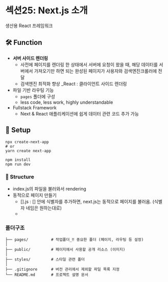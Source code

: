 # 섹션25: Next.js 소개
생산용 React 프레임워크

## 🛠️ Function
- **서버 사이드 렌더링**
  - 사전에 페이지를 렌더링 한 상태에서 서버에 요청이 왔을 때, 해당 데이터를 서버에서 가져오기만 하면 되는 완성된 페이지가 사용자와 검색엔진크롤러에 전달
  - 검색엔진 최적화 향상
  _React : 클라이언트 사이드 렌더링
- 파일 기반 라우팅 기능
  - `pages` 폴더에 구성
  - less code, less work, highly understandable
- Fullstack Framework
  - Next & React 애플리케이션에 쉽게 데이터 관련 코드 추가 가능

## 📱 Setup
```
npx create-next-app
# or
yarn create next-app

npm install
npm run dev
```

### 🚧 Structure
- index.js의 파일을 불러와서 rendering
- 동적으로 페이지 만들기
  - [].js : [] 안에 식별자를 추가하면, next.js는 동적으로 페이지를 불러옴. (식별자 네임은 원하는대로)
  - 

### 폴더구조
```
├── pages/          # 작업폴더_‼️ 중요한 폴더 (페이지, 라우팅 등 설정)
│  
├── public/         # 페이지에서 사용할 공개 리소스 (이미지)
│
├── styles/         # 스타일 관련 폴더
│
├── .gitignore      # 버전 관리에서 제외할 파일 목록 지정
└── README.md       # 프로젝트 설명 문서
``` 
